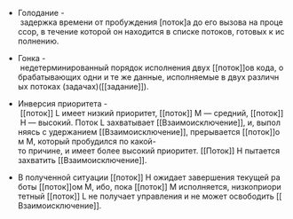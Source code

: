-   Голодание - задержка времени от пробуждения [поток]а до его вызова на процессор, в течение которой он находится в списке потоков, готовых к исполнению.
    
-   Гонка - недетерминированный порядок исполнения двух [[поток]]ов кода, обрабатывающих одни и те же данные, исполняемые в двух различных потоках (задачах)([[задание]]).
    
-   Инверсия приоритета - [[поток]] L имеет низкий приоритет, [[поток]] M — средний, [[поток]] H — высокий. Поток L захватывает [[Взаимоисключение]], и, выполняясь с удержанием [[Взаимоисключение]], прерывается [[поток]]ом M, который пробудился по какой-то причине, и имеет более высокий приоритет. [[Поток]] H пытается захватить [[Взаимоисключение]].
    
-   В полученной ситуации [[поток]] H ожидает завершения текущей работы [[поток]]ом M, ибо, пока [[поток]] M исполняется, низкоприоритетный [[поток]] L не получает управления и не может освободить [[Взаимоисключение]].